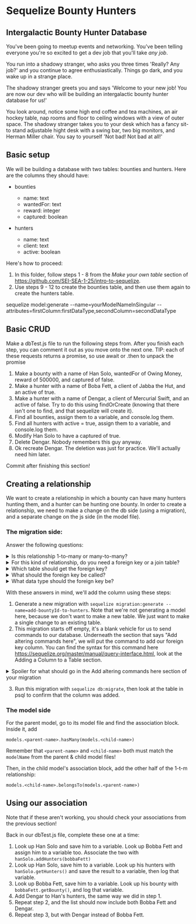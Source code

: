 # Sequelize Bounty Hunters

## Intergalactic Bounty Hunter Database
You've been going to meetup events and networking. You've been telling everyone you're so excited to get a dev job that you'll take _any job_.

You run into a shadowy stranger, who asks you three times 'Really? Any job?' and you continue to agree enthusiastically. Things go dark, and you wake up in a strange place.

The shadowy stranger greets you and says 'Welcome to your new job! You are now our dev who will be building an intergalactic bounty hunter database for us!'

You look around, notice some high end coffee and tea machines, an air hockey table, nap rooms and floor to ceiling windows with a view of outer space. The shadowy stranger takes you to your desk which has a fancy sit-to stand adjustable hight desk with a swing bar, two big monitors, and Herman Miller chair. You say to yourself 'Not bad! Not bad at all!'

## Basic setup
We will be building a database with two tables: bounties and hunters. Here are the columns they should have:

- bounties
  - name: text
  - wantedFor: text
  - reward: integer
  - captured: boolean

- hunters
  - name: text
  - client: text
  - active: boolean

Here's how to proceed:
1. In this folder, follow steps 1 - 8 from the *Make your own table* section of https://github.com/SEI-SEA-1-25/intro-to-sequelize.
1. Use steps 9 - 12 to create the bounties table, and then use them again to create the hunters table.

sequelize model:generate --name=yourModelNameInSingular --attributes=firstColumn:firstDataType,secondColumn=secondDataType


## Basic CRUD
Make a dbTest.js file to run the following steps from. After you finish each step, you can comment it out as you move onto the next one.
TIP: each of these requests returns a promise, so use await or .then to unpack the promise

1. Make a bounty with a name of Han Solo, wantedFor of Owing Money, reward of 500000, and captured of false.
1. Make a hunter with a name of Boba Fett, a client of Jabba the Hut, and an active of true.
1. Make a hunter with a name of Dengar, a client of Mercurial Swift, and an active of false. Try to do this using findOrCreate (knowing that there isn't one to find, and that sequelize will create it).
1. Find all bounties, assign them to a variable, and console.log them.
1. Find all hunters with active = true, assign them to a variable, and console.log them.
1. Modify Han Solo to have a captured of true.
1. Delete Dengar. Nobody remembers this guy anyway.
1. Ok recreate Dengar. The deletion was just for practice. We'll actually need him later.

Commit after finishing this section!

## Creating a relationship
We want to create a relationship in which a bounty can have many hunters hunting them, and a hunter can be hunting one bounty. In order to create a relationship, we need to make a change on the db side (using a migration), and a separate change on the js side (in the model file).

### The migration side:
Answer the following questions:
<details>
  <summary>Is this relationship 1-to-many or many-to-many?</summary>
  1-to-many: a bounty can have many hunters, but a hunter belongs to just 1 bounty.
</details>

<details>
  <summary>For this kind of relationship, do you need a foreign key or a join table?</summary>
  Foreign key: join tables are for m-t-m relationships.
</details>

<details>
  <summary>Which table should get the foreign key?</summary>
  hunters: the child entity always gets the foriegn key in a 1-t-m relationship.
</details>

<details>
  <summary>What should the foreign key be called?</summary>
  bountyId: this convention is what sequelize is expecting, where the name of the parent table is singularized and the whole word is camel cased.
</details>

<details>
  <summary>What data type should the foreign key be?</summary>
  integer: it references the id column of bounties, which is an integer. So this column should also be an integer.
</details>

With these answers in mind, we'll add the column using these steps:
1. Generate a new migration with `sequelize migration:generate --name=add-bountyId-to-hunters`. Note that we're not generating a model here, because we don't want to make a new table. We just want to make a single change to an existing table.
2. This migration starts off empty, it's a blank vehicle for us to send commands to our database. Underneath the section that says "Add altering commands here", we will put the command to add our foreign key column. You can find the syntax for this command here https://sequelize.org/master/manual/query-interface.html, look at the Adding a Column to a Table section.

<details>
  <summary>Spoiler for what should go in the Add altering commands here section of your migration</summary>
  await queryInterface.addColumn('hunters', 'bountyId', { type: Sequelize.DataTypes.INTEGER })
</details>

3. Run this migration with `sequelize db:migrate`, then look at the table in psql to confirm that the column was added.

### The model side
For the parent model, go to its model file and find the association block. Inside it, add
```
models.<parent-name>.hasMany(models.<child-name>)
```
Remember that `<parent-name>` and `<child-name>` both must match the `modelName` from the parent & child model files!

Then, in the child model's association block, add the other half of the 1-t-m relationship:
```
models.<child-name>.belongsTo(models.<parent-name>)
```

## Using our association
Note that if these aren't working, you should check your associations from the previous section!

Back in our dbTest.js file, complete these one at a time:
1. Look up Han Solo and save him to a variable. Look up Bobba Fett and assign him to a variable too. Associate the two with `hanSolo.addHunters(bobbaFett)`
1. Look up Han Solo, save him to a variable. Look up his hunters with `hanSolo.getHunters()` and save the result to a variable, then log that variable.
1. Look up Bobba Fett, save him to a variable. Look up his bounty with `bobbaFett.getBounty()`, and log that variable.
1. Add Dengar to Han's hunters, the same way we did in step 1.
1. Repeat step 2, and the list should now include both Bobba Fett and Dengar.
1. Repeat step 3, but with Dengar instead of Bobba Fett.
